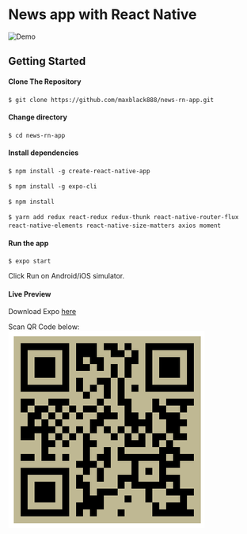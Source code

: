# News app with React Native

![Demo](demo-news.gif)

Getting Started
------

#### Clone The Repository
`$ git clone https://github.com/maxblack888/news-rn-app.git`

#### Change directory
`$ cd news-rn-app`

#### Install dependencies
`$ npm install -g create-react-native-app`

`$ npm install -g expo-cli`

`$ npm install`

`$ yarn add redux react-redux redux-thunk react-native-router-flux react-native-elements react-native-size-matters axios moment`

#### Run the app
`$ expo start`

Click Run on Android/iOS simulator.

#### Live Preview

Download Expo [here](https://play.google.com/store/apps/details?id=host.exp.exponent)

Scan QR Code below:
![QR](screen.png)


